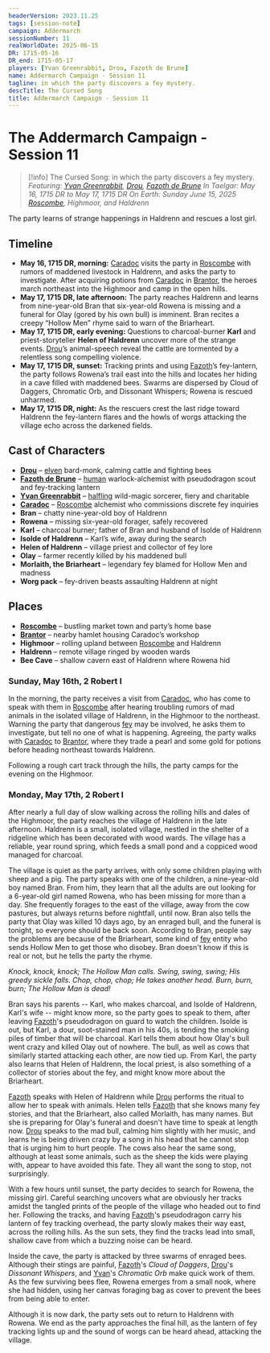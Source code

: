 ```yaml
---
headerVersion: 2023.11.25
tags: [session-note]
campaign: Addermarch
sessionNumber: 11
realWorldDate: 2025-06-15
DR: 1715-05-16
DR_end: 1715-05-17
players: [Yvan Greenrabbit, Drou, Fazoth de Brune]
name: Addermarch Campaign - Session 11
tagline: in which the party discovers a fey mystery.
descTitle: The Cursed Song
title: Addermarch Campaign - Session 11
---
```

# The Addermarch Campaign - Session 11

>[!info] The Cursed Song: in which the party discovers a fey mystery.
> *Featuring: [Yvan Greenrabbit](<../../people/pcs/addermarch/yvan-greenrabbit.md>), [Drou](<../../people/pcs/addermarch/drou.md>), [Fazoth de Brune](<../../people/pcs/addermarch/fazoth-de-brune.md>)*
> *In Taelgar: May 16, 1715 DR to May 17, 1715 DR*
> *On Earth: Sunday June 15, 2025*
> *[Roscombe](<../../gazetteer/greater-sembara/addermarch/roscombe.md>), Highmoor, and Haldrenn*

The party learns of strange happenings in Haldrenn and rescues a lost girl. 

## Timeline

- **May 16, 1715 DR, morning:** [Caradoc](<../../people/addermarians/caradoc.md>) visits the party in [Roscombe](<../../gazetteer/greater-sembara/addermarch/roscombe.md>) with rumors of maddened livestock in Haldrenn, and asks the party to investigate.  After acquiring potions from [Caradoc](<../../people/addermarians/caradoc.md>) in [Brantor](<../../gazetteer/greater-sembara/addermarch/brantor.md>), the heroes march northeast into the Highmoor and camp in the open hills.
- **May 17, 1715 DR, late afternoon:** The party reaches Haldrenn and learns from nine-year-old Bran that six-year-old Rowena is missing and a funeral for Olay (gored by his own bull) is imminent. Bran recites a creepy “Hollow Men” rhyme said to warn of the Briarheart.
- **May 17, 1715 DR, early evening:** Questions to charcoal-burner **Karl** and priest-storyteller **Helen of Haldrenn** uncover more of the strange events. [Drou](<../../people/pcs/addermarch/drou.md>)’s animal-speech reveal the cattle are tormented by a relentless song compelling violence.
- **May 17, 1715 DR, sunset:** Tracking prints and using [Fazoth](<../../people/pcs/addermarch/fazoth-de-brune.md>)’s fey-lantern, the party follows Rowena’s trail east into the hills and locates her hiding in a cave filled with maddened bees. Swarms are dispersed by Cloud of Daggers, Chromatic Orb, and Dissonant Whispers; Rowena is rescued unharmed.
- **May 17, 1715 DR, night:** As the rescuers crest the last ridge toward Haldrenn the fey-lantern flares and the howls of worgs attacking the village echo across the darkened fields.

## Cast of Characters

- **[Drou](<../../people/pcs/addermarch/drou.md>)** – [elven](<../../species/elves.md>) bard-monk, calming cattle and fighting bees
- **[Fazoth de Brune](<../../people/pcs/addermarch/fazoth-de-brune.md>)** – [human](<../../species/humans.md>) warlock-alchemist with pseudodragon scout and fey-tracking lantern
- **[Yvan Greenrabbit](<../../people/pcs/addermarch/yvan-greenrabbit.md>)** – [halfling](<../../species/halflings.md>) wild-magic sorcerer, fiery and charitable
- **[Caradoc](<../../people/addermarians/caradoc.md>)** – [Roscombe](<../../gazetteer/greater-sembara/addermarch/roscombe.md>) alchemist who commissions discrete fey inquiries
- **Bran** – chatty nine-year-old boy of Haldrenn
- **Rowena** – missing six-year-old forager, safely recovered
- **Karl** – charcoal burner; father of Bran and husband of Isolde of Haldrenn
- **Isolde of Haldrenn** – Karl’s wife, away during the search
- **Helen of Haldrenn** – village priest and collector of fey lore
- **Olay** – farmer recently killed by his maddened bull
- **Morlaith, the Briarheart** – legendary fey blamed for Hollow Men and madness
- **Worg pack** – fey-driven beasts assaulting Haldrenn at night
## Places

- **[Roscombe](<../../gazetteer/greater-sembara/addermarch/roscombe.md>)** – bustling market town and party’s home base
- **[Brantor](<../../gazetteer/greater-sembara/addermarch/brantor.md>)** – nearby hamlet housing Caradoc’s workshop
- **Highmoor** – rolling upland between [Roscombe](<../../gazetteer/greater-sembara/addermarch/roscombe.md>) and Haldrenn
- **Haldrenn** – remote village ringed by wooden wards
- **Bee Cave** – shallow cavern east of Haldrenn where Rowena hid

### Sunday, May 16th, 2 Robert I

In the morning, the party receives a visit from [Caradoc](<../../people/addermarians/caradoc.md>), who has come to speak with them in [Roscombe](<../../gazetteer/greater-sembara/addermarch/roscombe.md>) after hearing troubling rumors of mad animals in the isolated village of Haldrenn, in the Highmoor to the northeast. Warning the party that dangerous [fey](<../../species/extraplanar/fey.md>) may be involved, he asks them to investigate, but tell no one of what is happening. Agreeing, the party walks with [Caradoc](<../../people/addermarians/caradoc.md>) to [Brantor](<../../gazetteer/greater-sembara/addermarch/brantor.md>), where they trade a pearl and some gold for potions before heading northeast towards Haldrenn. 

Following a rough cart track through the hills, the party camps for the evening on the Highmoor. 

### Monday, May 17th, 2 Robert I

After nearly a full day of slow walking across the rolling hills and dales of the Highmoor, the party reaches the village of Haldrenn in the late afternoon. Haldrenn is a small, isolated village, nestled in the shelter of a ridgeline which has been decorated with wood wards. The village has a reliable, year round spring, which feeds a small pond and a coppiced wood managed for charcoal. 

The village is quiet as the party arrives, with only some children playing with sheep and a pig. The party speaks with one of the children, a nine-year-old boy named Bran. From him, they learn that all the adults are out looking for a 6-year-old girl named Rowena, who has been missing for more than a day. She frequently forages to the east of the village, away from the cow pastures, but always returns before nightfall, until now. Bran also tells the party that Olay was killed 10 days ago, by an enraged bull, and the funeral is tonight, so everyone should be back soon. According to Bran, people say the problems are because of the Briarheart, some kind of [fey](<../../species/extraplanar/fey.md>) entity who sends Hollow Men to get those who disobey. Bran doesn't know if this is real or not, but he tells the party the rhyme. 

*Knock, knock, knock;
The Hollow Man calls.
Swing, swing, swing;
His greedy sickle falls.
Chop, chop, chop; 
He takes another head.
Burn, burn, burn;
The Hollow Man is dead!*

Bran says his parents -- Karl, who makes charcoal, and Isolde of Haldrenn, Karl's wife -- might know more, so the party goes to speak to them, after leaving [Fazoth](<../../people/pcs/addermarch/fazoth-de-brune.md>)'s pseudodragon on guard to watch the children. Isolde is out, but Karl, a dour, soot-stained man in his 40s, is tending the smoking piles of timber that will be charcoal. Karl tells them about how Olay's bull went crazy and killed Olay out of nowhere. The bull, as well as cows that similarly started attacking each other, are now tied up. From Karl, the party also learns that Helen of Haldrenn, the local priest, is also something of a collector of stories about the fey, and might know more about the Briarheart. 

[Fazoth](<../../people/pcs/addermarch/fazoth-de-brune.md>) speaks with Helen of Haldrenn while [Drou](<../../people/pcs/addermarch/drou.md>) performs the ritual to allow her to speak with animals. Helen tells [Fazoth](<../../people/pcs/addermarch/fazoth-de-brune.md>) that she knows many fey stories, and that the Briarheart, also called Morlaith, has many names. But she is preparing for Olay's funeral and doesn't have time to speak at length now. [Drou](<../../people/pcs/addermarch/drou.md>) speaks to the mad bull, calming him slightly with her music, and learns he is being driven crazy by a song in his head that he cannot stop that is urging him to hurt people. The cows also hear the same song, although at least some animals, such as the sheep the kids were playing with, appear to have avoided this fate. They all want the song to stop, not surprisingly. 

With a few hours until sunset, the party decides to search for Rowena, the missing girl. Careful searching uncovers what are obviously her tracks amidst the tangled prints of the people of the village who headed out to find her. Following the tracks, and having [Fazoth](<../../people/pcs/addermarch/fazoth-de-brune.md>)'s pseudodragon carry his lantern of fey tracking overhead, the party slowly makes their way east, across the rolling hills. As the sun sets, they find the tracks lead into small, shallow cave from which a buzzing noise can be heard. 

Inside the cave, the party is attacked by three swarms of enraged bees. Although their stings are painful, [Fazoth](<../../people/pcs/addermarch/fazoth-de-brune.md>)'s _Cloud of Daggers_, [Drou](<../../people/pcs/addermarch/drou.md>)'s _Dissonant Whispers_, and [Yvan](<../../people/pcs/addermarch/yvan-greenrabbit.md>)'s _Chromatic Orb_ make quick work of them. As the few surviving bees flee, Rowena emerges from a small nook, where she had hidden, using her canvas foraging bag as cover to prevent the bees from being able to enter. 

Although it is now dark, the party sets out to return to Haldrenn with Rowena. We end as the party approaches the final hill, as the lantern of fey tracking lights up and the sound of worgs can be heard ahead, attacking the village. 